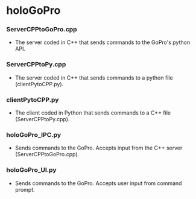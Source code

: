 # holoGoPro

[Project documentation]: (https://docs.google.com/document/d/1_5s2ieNZGdISDR6xQpITRaY2e29EQ-QsLLo4al05tkc/edit?usp=sharing)

### ServerCPPtoGoPro.cpp
- The server coded in C++ that sends commands to the GoPro's python API.

### ServerCPPtoPy.cpp
- The server coded in C++ that sends commands to a python file (clientPytoCPP.py).

### clientPytoCPP.py
- The client coded in Python that sends commands to a C++ file (ServerCPPtoPy.cpp).

### holoGoPro_IPC.py
- Sends commands to the GoPro. Accepts input from the C++ server (ServerCPPtoGoPro.cpp).

### holoGoPro_UI.py
- Sends commands to the GoPro. Accepts user input from command prompt.
